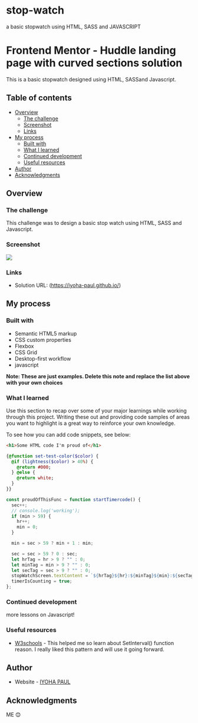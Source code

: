 # stop-watch

a basic stopwatch using HTML, SASS and JAVASCRIPT

# Frontend Mentor - Huddle landing page with curved sections solution

This is a basic stopwatch designed using HTML, SASSand Javascript.

## Table of contents

- [Overview](#overview)
  - [The challenge](#the-challenge)
  - [Screenshot](#screenshot)
  - [Links](#links)
- [My process](#my-process)
  - [Built with](#built-with)
  - [What I learned](#what-i-learned)
  - [Continued development](#continued-development)
  - [Useful resources](#useful-resources)
- [Author](#author)
- [Acknowledgments](#acknowledgments)

## Overview

### The challenge

This challenge was to design a basic stop watch using HTML, SASS and Javascript.

### Screenshot

![](./screenshot.jpg)

### Links

- Solution URL: (https://iyoha-paul.github.io/)

## My process

### Built with

- Semantic HTML5 markup
- CSS custom properties
- Flexbox
- CSS Grid
- Desktop-first workflow
- javascript

**Note: These are just examples. Delete this note and replace the list above with your own choices**

### What I learned

Use this section to recap over some of your major learnings while working through this project. Writing these out and providing code samples of areas you want to highlight is a great way to reinforce your own knowledge.

To see how you can add code snippets, see below:

```html
<h1>Some HTML code I'm proud of</h1>
```

```SASS
{@function set-test-color($color) {
  @if (lightness($color) > 40%) {
    @return #000;
  } @else {
    @return white;
  }
}}
```

```js
const proudOfThisFunc = function startTimercode() {
  sec++;
  // console.log('working');
  if (min > 59) {
    hr++;
    min = 0;
  }

  min = sec > 59 ? min + 1 : min;

  sec = sec > 59 ? 0 : sec;
  let hrTag = hr > 9 ? "" : 0;
  let minTag = min > 9 ? "" : 0;
  let secTag = sec > 9 ? "" : 0;
  stopWatchScreen.textContent = `${hrTag}${hr}:${minTag}${min}:${secTag}${sec}`;
  timerIsCounting = true;
};
```

### Continued development

more lessons on Javascript!

### Useful resources

- [W3schools](https://www.w3schools.com/) - This helped me so learn about SetInterval() function reason. I really liked this pattern and will use it going forward.

## Author

- Website - [IYOHA PAUL](https://www.your-site.com)

## Acknowledgments

ME 😊
